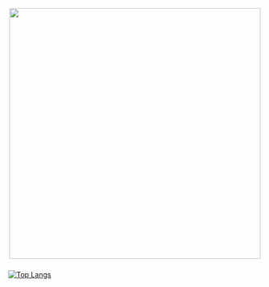 <div id="header" align="center">
  <img src="https://i.ibb.co/LRcYvK3/gotr00t-wallpaper.png" width="500" height="500"/>
</div>

###

[![Top Langs](https://github-readme-stats.vercel.app/api/top-langs/?username=gotr00t0day&exclude_repo=github-readme-stats,anuraghazra.github.io)](https://github.com/anuraghazra/github-readme-stats)

